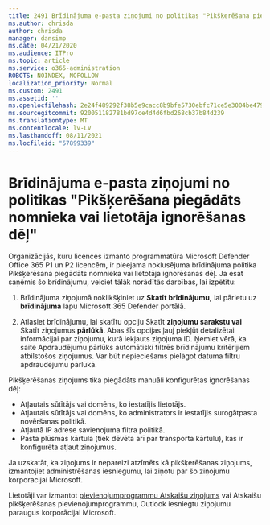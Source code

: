 ```yaml
---
title: 2491 Brīdinājuma e-pasta ziņojumi no politikas "Pikšķerēšana piegādāts nomnieka vai lietotāja ignorēšanas dēļ"
ms.author: chrisda
author: chrisda
manager: dansimp
ms.date: 04/21/2020
ms.audience: ITPro
ms.topic: article
ms.service: o365-administration
ROBOTS: NOINDEX, NOFOLLOW
localization_priority: Normal
ms.custom: 2491
ms.assetid: ''
ms.openlocfilehash: 2e24f489292f38b5e9cacc8b9bfe5730ebfc71ce5e3004be479134ef6c791a12
ms.sourcegitcommit: 920051182781bd97ce4d4d6fbd268cb37b84d239
ms.translationtype: MT
ms.contentlocale: lv-LV
ms.lasthandoff: 08/11/2021
ms.locfileid: "57899339"
---
```

# <a name="alert-email-messages-from-the-phish-delivered-due-to-tenant-or-user-override-policy"></a>Brīdinājuma e-pasta ziņojumi no politikas "Pikšķerēšana piegādāts nomnieka vai lietotāja ignorēšanas dēļ"

Organizācijās, kuru  licences izmanto programmatūra Microsoft Defender Office 365 P1 un P2 licencēm, ir pieejama noklusējuma brīdinājuma politika Pikšķerēšana piegādāts nomnieka vai lietotāja ignorēšanas dēļ. Ja esat saņēmis šo brīdinājumu, veiciet tālāk norādītās darbības, lai izpētītu:

1. Brīdinājuma ziņojumā noklikšķiniet uz **Skatīt brīdinājumu,** lai pārietu uz **brīdinājuma** lapu Microsoft 365 Defender portālā.

2. Atlasiet brīdinājumu, lai skatītu opciju Skatīt **ziņojumu sarakstu vai** Skatīt ziņojumus **pārlūkā**. Abas šīs opcijas ļauj piekļūt detalizētai informācijai par ziņojumu, kurā iekļauts ziņojuma ID. Ņemiet vērā, ka saite Apdraudējumu pārlūks automātiski filtrēs brīdinājumu kritērijiem atbilstošos ziņojumus. Var būt nepieciešams pielāgot datuma filtru apdraudējumu pārlūkā.

Pikšķerēšanas ziņojums tika piegādāts manuāli konfigurētas ignorēšanas dēļ:

- Atļautais sūtītājs vai domēns, ko iestatījis lietotājs.
- Atļautais sūtītājs vai domēns, ko administrators ir iestatījis surogātpasta novēršanas politikā.
- Atļautā IP adrese savienojuma filtra politikā.
- Pasta plūsmas kārtula (tiek dēvēta arī par transporta kārtulu), kas ir konfigurēta atļaut ziņojumus.

Ja uzskatāt, ka ziņojums ir nepareizi [](https://docs.microsoft.com/microsoft-365/security/office-365-security/admin-submission) atzīmēts kā pikšķerēšanas ziņojums, izmantojiet administrēšanas iesniegumu, lai ziņotu par šo ziņojumu korporācijai Microsoft.

Lietotāji var izmantot [pievienojumprogrammu Atskaišu ziņojums](https://docs.microsoft.com/microsoft-365/security/office-365-security/enable-the-report-message-add-in) vai Atskaišu pikšķerēšanas pievienojumprogrammu, Outlook iesniegtu ziņojumu paraugus korporācijai Microsoft.
